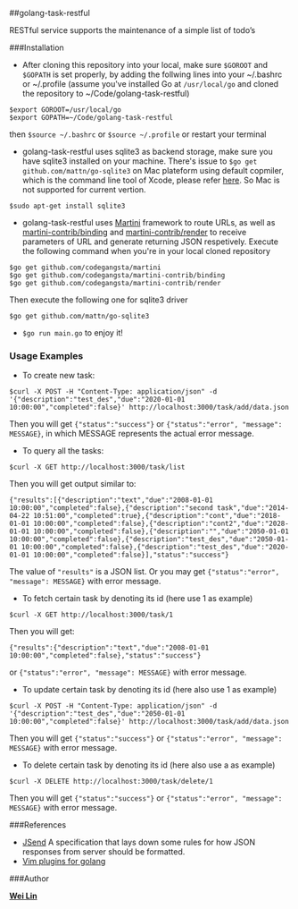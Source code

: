 ##golang-task-restful

RESTful service supports the maintenance of a simple list of todo’s

###Installation

- After cloning this repository into your local, make sure `$GOROOT` and `$GOPATH` is set properly, by adding the follwing lines into your ~/.bashrc or ~/.profile (assume you've installed Go at `/usr/local/go` and cloned the repository to ~/Code/golang-task-restful)
```
$export GOROOT=/usr/local/go
$export GOPATH=~/Code/golang-task-restful
```
then `$source ~/.bashrc` or `$source ~/.profile` or restart your terminal

- golang-task-restful uses sqlite3 as backend storage, make sure you have sqlite3 installed on your machine. There's issue to `$go get github.com/mattn/go-sqlite3` on Mac plateform using default copmiler, which is the command line tool of Xcode, please refer [here](https://github.com/mattn/go-sqlite3/issues/45). So Mac is not supported for current vertion.
```
$sudo apt-get install sqlite3
```

- golang-task-restful uses [Martini](http://martini.codegangsta.io) framework to route URLs, as well as [martini-contrib/binding](https://github.com/codegangsta/martini-contrib/tree/master/binding) and [martini-contrib/render](https://github.com/codegangsta/martini-contrib/tree/master/render) to receive parameters of URL and generate returning JSON respetively.
Execute the following command when you're in your local cloned repository
```
$go get github.com/codegangsta/martini
$go get github.com/codegangsta/martini-contrib/binding
$go get github.com/codegangsta/martini-contrib/render
```
Then execute the following one for sqlite3 driver
```
$go get github.com/mattn/go-sqlite3
```
- `$go run main.go` to enjoy it!

### Usage Examples


- To create new task:
```
$curl -X POST -H "Content-Type: application/json" -d '{"description":"test_des","due":"2020-01-01 10:00:00","completed":false}' http://localhost:3000/task/add/data.json
```
Then you will get `{"status":"success"}` or `{"status":"error", "message": MESSAGE}`, in which MESSAGE represents the actual error message.

- To query all the tasks:
```
$curl -X GET http://localhost:3000/task/list
```
Then you will get output similar to:
```
{"results":[{"description":"text","due":"2008-01-01 10:00:00","completed":false},{"description":"second task","due":"2014-04-22 10:51:00","completed":true},{"description":"cont","due":"2018-01-01 10:00:00","completed":false},{"description":"cont2","due":"2028-01-01 10:00:00","completed":false},{"description":"","due":"2050-01-01 10:00:00","completed":false},{"description":"test_des","due":"2050-01-01 10:00:00","completed":false},{"description":"test_des","due":"2020-01-01 10:00:00","completed":false}],"status":"success"}
```
The value of `"results"` is a JSON list. Or you may get `{"status":"error", "message": MESSAGE}` with error message.

- To fetch certain task by denoting its id (here use 1 as example)
```
$curl -X GET http://localhost:3000/task/1
```
Then you will get:
```
{"results":{"description":"text","due":"2008-01-01 10:00:00","completed":false},"status":"success"}
```
or `{"status":"error", "message": MESSAGE}` with error message.

- To update certain task by denoting its id (here also use 1 as example)
```
$curl -X POST -H "Content-Type: application/json" -d '{"description":"test_des","due":"2050-01-01 10:00:00","completed":false}' http://localhost:3000/task/add/data.json
```
Then you will get `{"status":"success"}` or `{"status":"error", "message": MESSAGE}` with error message.


- To delete certain task by denoting its id (here also use a as example)
```
$curl -X DELETE http://localhost:3000/task/delete/1
```
Then you will get `{"status":"success"}` or `{"status":"error", "message": MESSAGE}` with error message.


###References
- [JSend](http://labs.omniti.com/labs/jsend) A specification that lays down some rules for how JSON responses from server should be formatted.
- [Vim plugins for golang](http://golang.org/misc/vim/readme.txt)


###Author

**[Wei Lin](http://www.github.com/ivanlw)**

